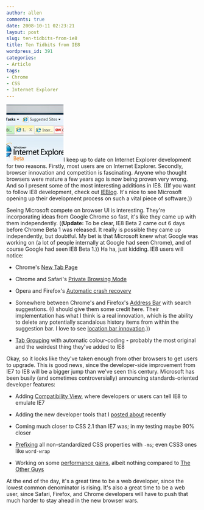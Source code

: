 ```yaml
---
author: allen
comments: true
date: 2008-10-11 02:23:21
layout: post
slug: ten-tidbits-from-ie8
title: Ten Tidbits from IE8
wordpress_id: 391
categories:
- Article
tags:
- Chrome
- CSS
- Internet Explorer
---
```


![](/images/wp-uploads/2008/10/ie8.jpg)I keep up to date on Internet Explorer development for two reasons. Firstly, most users are on Internet Explorer. Secondly, browser innovation and competition is fascinating. Anyone who thought browsers were mature a few years ago is now being proven very wrong. And so I present some of the most interesting additions in IE8. ((If you want to follow IE8 development, check out [IEBlog](http://blogs.msdn.com/ie/). It's nice to see Microsoft opening up their development process on such a vital piece of software.))

Seeing Microsoft compete on browser UI is interesting. They're incorporating ideas from Google Chrome so fast, it's like they came up with them independently. ((**Update:** To be clear, IE8 Beta 2 came out 6 days before Chrome Beta 1 was released. It really is possible they came up independently, but doubtful. My bet is that Microsoft knew what Google was working on (a lot of people internally at Google had seen Chrome), and of course Google had seen IE8 Beta 1.)) Ha ha, just kidding. IE8 users will notice:



	
  * Chrome's [New Tab Page](http://blogs.msdn.com/ie/archive/2008/09/10/introducing-the-ie8-new-tab-page.aspx)

	
  * Chrome and Safari's [Private Browsing Mode](http://blogs.msdn.com/ie/archive/2008/08/25/ie8-and-privacy.aspx)

	
  * Opera and Firefox's [Automatic crash recovery
](http://blogs.msdn.com/ie/archive/2008/07/28/ie8-and-reliability.aspx)

	
  * Somewhere between Chrome's and Firefox's [Address Bar](http://blogs.msdn.com/ie/archive/2008/09/09/the-ie8-smart-address-bar-part-1-navigate-easier-and-faster.aspx) with search suggestions. ((I should give them some credit here. Their implementation has what I think is a real innovation, which is the ability to delete any potentially scandalous history items from within the suggestion bar. I love to see [location bar innovation](http://www.antipode.ca/2008/your-browsers-command-line/).))

	
  * [Tab Grouping](http://blogs.msdn.com/ie/archive/2008/09/30/ie8-tab-grouping.aspx) with automatic colour-coding - probably the most original and the weirdest thing they've added to IE8


Okay, so it looks like they've taken enough from other browsers to get users to upgrade. This is good news, since the developer-side improvement from IE7 to IE8 will be a bigger jump than we've seen this century. Microsoft has been busily (and sometimes controversially) announcing standards-oriented developer features:

	
  * Adding [Compatibility View](http://blogs.msdn.com/ie/archive/2008/08/27/introducing-compatibility-view.aspx), where developers or users can tell IE8 to emulate IE7

	
  * Adding the new developer tools that I [posted about](http://www.antipode.ca/2008/ie8-takes-on-firebug/) recently

	
  * Coming much closer to CSS 2.1 than IE7 was; in my testing maybe 90% closer

	
  * [Prefixing](http://www.google.ca/url?sa=t&source=web&ct=res&cd=1&url=http%3A%2F%2Fblogs.msdn.com%2Fie%2Farchive%2F2008%2F09%2F08%2Fmicrosoft-css-vendor-extensions.aspx&ei=khDvSKXGNpmWsAO7hKiFBA&usg=AFQjCNHnEc4lrOt9S1kKoy0xRqsjX8BRbA&sig2=jenqAhcbHapkU97gmmXIDw) all non-standardized CSS properties with `-ms`; even CSS3 ones like `word-wrap`

	
  * Working on some [performance gains](http://blogs.msdn.com/ie/archive/2008/08/26/ie8-performance.aspx), albeit nothing compared to [The Other Guys](http://www.antipode.ca/2008/squirrelfish-vs-spidermonkey/)


At the end of the day, it's a great time to be a web developer, since the lowest common denominator is rising. It's also a great time to be a web user, since Safari, Firefox, and Chrome developers will have to push that much harder to stay ahead in the new browser wars.
